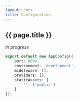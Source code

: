 ```yaml
---
layout: docs
title: Configuration
---
```


## {{ page.title }}

_In progress_

```ts
export default new AppConfig({
    port: 8000,
    environment: 'development',
    middleware: [],
    providers: [],
    staticAssets: {
        '': ['public']
    }
});

```
